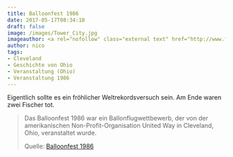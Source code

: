 ```yaml
---
title: Balloonfest 1986
date: 2017-05-17T08:34:18
draft: false
image: /images/Tower_City.jpg
imageauthor: <a rel="nofollow" class="external text" href="http://www.flickr.com/people/9127004@N06">Chris Gent</a>
author: nico
tags:
- Cleveland
- Geschichte von Ohio
- Veranstaltung (Ohio)
- Veranstaltung 1986
---
```


Eigentlich sollte es ein fröhlicher Weltrekordsversuch sein. Am Ende waren zwei Fischer tot.

> Das Balloonfest 1986 war ein Ballonflugwettbewerb, der von der amerikanischen
> Non-Profit-Organisation United Way in Cleveland, Ohio, veranstaltet wurde.
>
> Quelle: [Balloonfest 1986](https://de.wikipedia.org/wiki/Balloonfest_1986)
